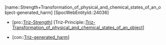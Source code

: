 ﻿---
type: TrizContradiction
aliases:
- Strength+Transformation_of_physical_and_chemical_states_of_an_object-generated_harm
license: CC BY-SA 4.0
copyright: https://github.com/SpocWeb
IsDeleted: false
IsReadOnly: false
Confidential: public
tags: 
- Triz/Contradiction
---
[name::Strength+Transformation_of_physical_and_chemical_states_of_an_object-generated_harm]
[SpocWebEntityId::24036]
+ [pro::[Triz-Strength](tech/Triz/Parameter/Triz-Strength.md)]
[Triz-Principle::[Triz-Transformation_of_physical_and_chemical_states_of_an_object](tech/Triz/Principle/Triz-Transformation_of_physical_and_chemical_states_of_an_object.md)]
- [con::[Triz-generated_harm](tech/Triz/Parameter/Triz-generated_harm.md)]

